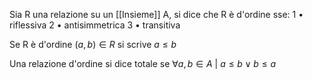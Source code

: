 Sia R una relazione su un [[Insieme]] A, si dice che R è d'ordine sse:
	1 • riflessiva
	2 • antisimmetrica
	3 • transitiva

Se R è d'ordine $(a, b)\in R$ si scrive $a \le b$

Una relazione d'ordine si dice totale se $\forall a,b \in A \text{ | } a \le b \lor b\le a$
